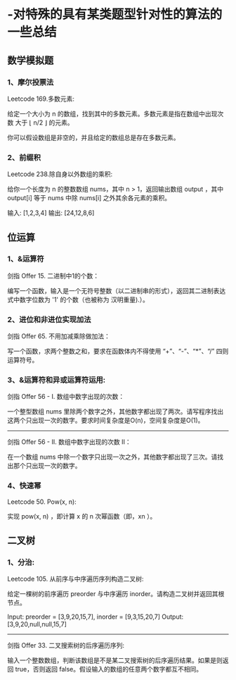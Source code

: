 # -对特殊的具有某类题型针对性的算法的一些总结

## 数学模拟题

###  1、摩尔投票法 

Leetcode 169.多数元素:

给定一个大小为 n 的数组，找到其中的多数元素。多数元素是指在数组中出现次数 大于 ⌊ n/2 ⌋ 的元素。

你可以假设数组是非空的，并且给定的数组总是存在多数元素。


### 2、前缀积

Leetcode 238.除自身以外数组的乘积:

给你一个长度为 n 的整数数组 nums，其中 n > 1，返回输出数组 output ，其中 output[i] 等于 nums 中除 nums[i] 之外其余各元素的乘积。

输入: [1,2,3,4]
输出: [24,12,8,6]

## 位运算

### 1、&运算符

剑指 Offer 15. 二进制中1的个数：

编写一个函数，输入是一个无符号整数（以二进制串的形式），返回其二进制表达式中数字位数为 '1' 的个数（也被称为 汉明重量).）。

### 2、进位和非进位实现加法

剑指 Offer 65. 不用加减乘除做加法：

写一个函数，求两个整数之和，要求在函数体内不得使用 “+”、“-”、“*”、“/” 四则运算符号。

### 3、&运算符和异或运算符运用:

剑指 Offer 56 - I. 数组中数字出现的次数：

一个整型数组 nums 里除两个数字之外，其他数字都出现了两次。请写程序找出这两个只出现一次的数字。要求时间复杂度是O(n)，空间复杂度是O(1)。

---------------------------------------------------------------------------------------------------------

剑指 Offer 56 - II. 数组中数字出现的次数 II：

在一个数组 nums 中除一个数字只出现一次之外，其他数字都出现了三次。请找出那个只出现一次的数字。

### 4、快速幂

Leetcode 50. Pow(x, n):

实现 pow(x, n) ，即计算 x 的 n 次幂函数（即，xn ）。

## 二叉树

### 1、分治:

Leetcode 105. 从前序与中序遍历序列构造二叉树:

给定一棵树的前序遍历 preorder 与中序遍历  inorder。请构造二叉树并返回其根节点。

Input: preorder = [3,9,20,15,7], inorder = [9,3,15,20,7]
Output: [3,9,20,null,null,15,7]

---------------------------------------------------------------------------------------------------------

剑指 Offer 33. 二叉搜索树的后序遍历序列:

输入一个整数数组，判断该数组是不是某二叉搜索树的后序遍历结果。如果是则返回 true，否则返回 false。假设输入的数组的任意两个数字都互不相同。






